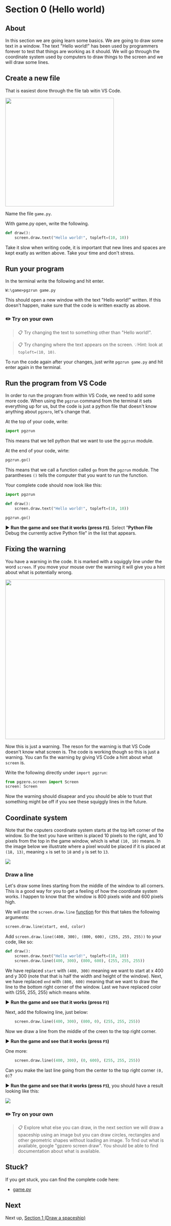 # Section 0 (Hello world)

## About

In this section we are going learn some basics. We are going to draw some text in a window. The text "Hello world!" has been used by programmers forever to test that things are working as it should. We will go through the coordinate system used by computers to draw things to the screen and we will draw some lines.

## Create a new file

That is easiest done through the file tab witin VS Code.

<img src="../.docs/image9.png" width="340px">

Name the file `game.py`.

With game.py open, write the following.

```python
def draw():
    screen.draw.text("Hello world!", topleft=(10, 10))
```

Take it slow when writing code, it is important that new lines and spaces are kept exatly as written above. Take your time and don't stress.

## Run your program

In the terminal write the following and hit enter.

```shell
W:\game>pgzrun game.py
```

This should open a new window with the text "Hello world!" written. If this doesn't happen, make sure that the code is written exactly as above.

### ✏️ Try on your own

> 📋 Try changing the text to something other than "Hello world!".

> 📋 Try changing where the text appears on the screen. 💡Hint: look at `topleft=(10, 10)`.

To run the code again after your changes, just write `pgzrun game.py` and hit enter again in the terminal.


## Run the program from VS Code

In order to run the program from within VS Code, we need to add some more code.
When using the `pgzrun` command from the terminal it sets everything up for us, but the code is just a python file that doesn't know anything about `pgzero`, let's change that.

At the top of your code, write:

```python
import pgzrun

```

This means that we tell python that we want to use the `pgzrun` module.

At the end of your code, wirte:

```python
pgzrun.go()
```

This means that we call a function called `go` from the `pgzrun` module. The parantheses `()` tells the computer that you want to run the function.

Your complete code should now look like this:

```python
import pgzrun

def draw():
    screen.draw.text("Hello world!", topleft=(10, 10))

pgzrun.go()
```

▶️ **Run the game and see that it works (press `F5`)**. Select "**Python File** Debug the currently active Python file" in the list that appears.

## Fixing the warning

You have a warning in the code. It is marked with a squiggly line under the word `screen`. If you move your mouse over the warning it will give you a hint about what is potentially wrong.

<img src="../.docs/image10.png" width="500px">

Now this is just a warning. The reson for the warning is that VS Code doesn't know what screen is. The code is working though so this is just a warning. You can fix the warning by giving VS Code a hint about what `screen` is.

Write the following directly under `import pgzrun`:

```python
from pgzero.screen import Screen
screen: Screen
```

Now the warning should disapear and you should be able to trust that something might be off if you see these squiggly lines in the future.

## Coordinate system

Note that the coputers coordinate system starts at the top left corner of the window. So the text you have written is placed 10 pixels to the right, and 10 pixels from the top in the game window, which is what `(10, 10)` means. In the image below we illustrate where a pixel would be placed if it is placed at `(18, 13)`, meaning `x` is set to `18` and `y` is set to `13`.

<img src="../.docs/image11.png">

### Draw a line

Let's draw some lines starting from the middle of the window to all corners. This is a good way for you to get a feeling of how the coordinate system works. I happen to know that the window is 800 pixels wide and 600 pixels high.

We will use the `screen.draw.line` [function](https://learnpython.org/en/Functions) for this that takes the following arguments:

```python
screen.draw.line(start, end, color)
```

Add `screen.draw.line((400, 300), (800, 600), (255, 255, 255))` to your code, like so:

```python
def draw():
    screen.draw.text("Hello world!", topleft=(10, 10))
    screen.draw.line((400, 300), (800, 600), (255, 255, 255))
```

We have replaced `start` with `(400, 300)` meaning we want to start at x 400 and y 300 (note that that is half the width and height of the window).
Next, we have replaced `end` with `(800, 600)` meaning that we want to draw the line to the bottom right corner of the window. Last we have replaced color with (255, 255, 255) which means white. 

▶️ **Run the game and see that it works (press `F5`)**

Next, add the following line, just below:

```python
    screen.draw.line((400, 300), (800, 0), (255, 255, 255))
```

Now we draw a line from the middle of the creen to the top right corner.

▶️ **Run the game and see that it works (press `F5`)**

One more:

```python
    screen.draw.line((400, 300), (0, 600), (255, 255, 255))
```

Can you make the last line going from the center to the top right corner `(0, 0)`?

▶️ **Run the game and see that it works (press `F5`)**, you should have a result looking like this:

<img src="../.docs/section0.png">

### ✏️ Try on your own

> 📋 Explore what else you can draw, in the next section we will draw a spaceship using an image but you can draw circles, rectangles and other geometric shapes without loading an image. To find out what is available, google "gpzero screen draw". You should be able to find documentation about what is available.

## Stuck?

If you get stuck, you can find the complete code here:
* [game.py](./game.py)

## Next

Next up, [Section 1 (Draw a spaceship)](../section1)
